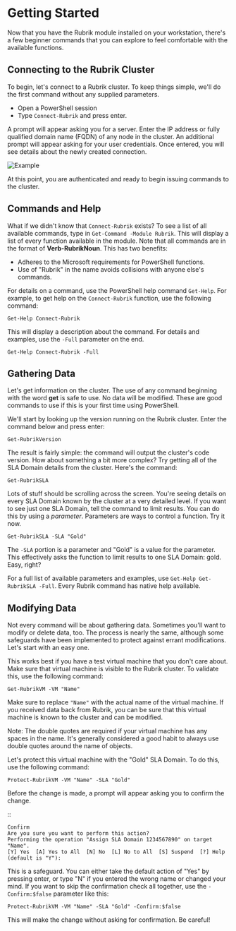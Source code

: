 Getting Started
========================

Now that you have the Rubrik module installed on your workstation, there's a few beginner commands that you can explore to feel comfortable with the available functions.

Connecting to the Rubrik Cluster
------------------------

To begin, let's connect to a Rubrik cluster. To keep things simple, we'll do the first command without any supplied parameters.

* Open a PowerShell session
* Type ``Connect-Rubrik`` and press enter.

A prompt will appear asking you for a server. Enter the IP address or fully qualified domain name (FQDN) of any node in the cluster. An additional prompt will appear asking for your user credentials. Once entered, you will see details about the newly created connection.

![Example](http://i.imgur.com/DKDDW3P.png)

At this point, you are authenticated and ready to begin issuing commands to the cluster.

Commands and Help
------------------------

What if we didn't know that ``Connect-Rubrik`` exists? To see a list of all available commands, type in ``Get-Command -Module Rubrik``. This will display a list of every function available in the module. Note that all commands are in the format of **Verb-RubrikNoun**. This has two benefits:

* Adheres to the Microsoft requirements for PowerShell functions.
* Use of "Rubrik" in the name avoids collisions with anyone else's commands.

For details on a command, use the PowerShell help command ``Get-Help``. For example, to get help on the ``Connect-Rubrik`` function, use the following command:

``Get-Help Connect-Rubrik``

This will display a description about the command. For details and examples, use the ``-Full`` parameter on the end.

``Get-Help Connect-Rubrik -Full``

Gathering Data
------------------------

Let's get information on the cluster. The use of any command beginning with the word **get** is safe to use. No data will be modified. These are good commands to use if this is your first time using PowerShell.

We'll start by looking up the version running on the Rubrik cluster. Enter the command below and press enter:

``Get-RubrikVersion``

The result is fairly simple: the command will output the cluster's code version. How about something a bit more complex? Try getting all of the SLA Domain details from the cluster. Here's the command:

``Get-RubrikSLA``

Lots of stuff should be scrolling across the screen. You're seeing details on every SLA Domain known by the cluster at a very detailed level. If you want to see just one SLA Domain, tell the command to limit results. You can do this by using a *parameter*. Parameters are ways to control a function. Try it now.

``Get-RubrikSLA -SLA "Gold"``

The ``-SLA`` portion is a parameter and "Gold" is a value for the parameter. This effectively asks the function to limit results to one SLA Domain: gold. Easy, right?

For a full list of available parameters and examples, use ``Get-Help Get-RubrikSLA -Full``. Every Rubrik command has native help available.

Modifying Data
------------------------

Not every command will be about gathering data. Sometimes you'll want to modify or delete data, too. The process is nearly the same, although some safeguards have been implemented to protect against errant modifications. Let's start with an easy one.

This works best if you have a test virtual machine that you don't care about. Make sure that virtual machine is visible to the Rubrik cluster. To validate this, use the following command:

``Get-RubrikVM -VM "Name"``

Make sure to replace ``"Name"`` with the actual name of the virtual machine. If you received data back from Rubrik, you can be sure that this virtual machine is known to the cluster and can be modified.

Note:
    The double quotes are required if your virtual machine has any spaces in the name. It's generally considered a good habit to always use double quotes around the name of objects.

Let's protect this virtual machine with the "Gold" SLA Domain. To do this, use the following command:

``Protect-RubrikVM -VM "Name" -SLA "Gold"``

Before the change is made, a prompt will appear asking you to confirm the change.

::

    Confirm
    Are you sure you want to perform this action?
    Performing the operation "Assign SLA Domain 1234567890" on target "Name".
    [Y] Yes  [A] Yes to All  [N] No  [L] No to All  [S] Suspend  [?] Help (default is "Y"):

This is a safeguard. You can either take the default action of "Yes" by pressing enter, or type "N" if you entered the wrong name or changed your mind. If you want to skip the confirmation check all together, use the ``-Confirm:$false`` parameter like this:

``Protect-RubrikVM -VM "Name" -SLA "Gold" -Confirm:$false``

This will make the change without asking for confirmation. Be careful!

